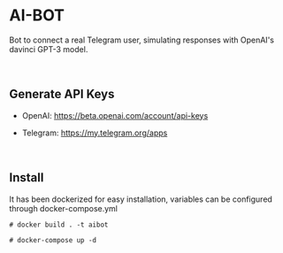# AI-BOT

Bot to connect a real Telegram user, simulating responses with OpenAI's davinci GPT-3 model.


<br />

## Generate API Keys

- OpenAI: https://beta.openai.com/account/api-keys

- Telegram: https://my.telegram.org/apps

<br />

## Install

It has been dockerized for easy installation,  variables can be configured through docker-compose.yml

    # docker build . -t aibot

    # docker-compose up -d



